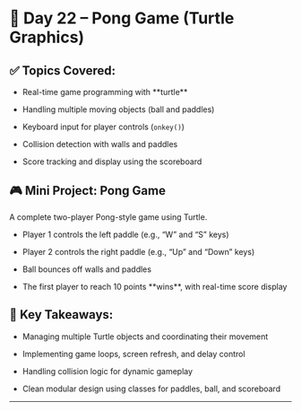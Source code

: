 # 🏓 Day 22 – Pong Game (Turtle Graphics)



## ✅ Topics Covered:

- Real-time game programming with \*\*turtle\*\*

- Handling multiple moving objects (ball and paddles)

- Keyboard input for player controls (`onkey()`)

- Collision detection with walls and paddles

- Score tracking and display using the scoreboard



## 🎮 Mini Project: Pong Game

A complete two-player Pong-style game using Turtle.  

- Player 1 controls the left paddle (e.g., “W” and “S” keys)  

- Player 2 controls the right paddle (e.g., “Up” and “Down” keys)  

- Ball bounces off walls and paddles  

- The first player to reach 10 points \*\*wins\*\*, with real-time score display



## 🧠 Key Takeaways:

- Managing multiple Turtle objects and coordinating their movement  

- Implementing game loops, screen refresh, and delay control  

- Handling collision logic for dynamic gameplay  

- Clean modular design using classes for paddles, ball, and scoreboard



---



